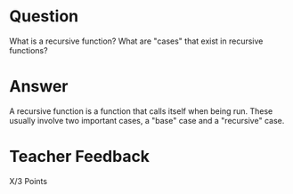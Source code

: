 # Question

What is a recursive function? What are "cases" that exist in recursive functions?

# Answer

A recursive function is a function that calls itself when being run. These usually involve two important cases, a "base" case and a "recursive" case.

# Teacher Feedback

X/3 Points
